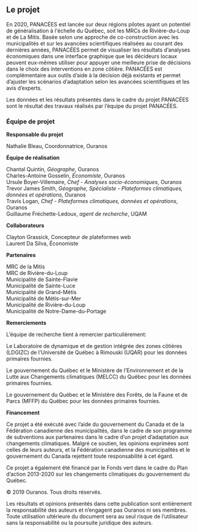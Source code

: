 
## Le projet

En 2020, PANACÉES est lancée sur deux régions pilotes ayant un potentiel de généralisation à l'échelle du Québec, soit
les MRCs de Rivière-du-Loup et de La Mitis. Basée selon une approche de co-construction avec les municipalités et sur
les avancées scientifiques réalisées au courant des dernières années, PANACÉES permet de visualiser les résultats
d’analyses économiques dans une interface graphique que les décideurs locaux peuvent eux-mêmes utiliser pour appuyer une
meilleure prise de décisions dans le choix des interventions en zone côtière. PANACÉES est complémentaire aux outils
d’aide à la décision déjà existants et permet d’ajuster les scénarios d’adaptation selon les avancées scientifiques et
les avis d’experts.

Les données et les résultats présentés dans le cadre du projet PANACÉES sont le résultat des travaux réalisés par l’équipe du projet PANACÉES.

### Équipe de projet

**Responsable du projet**

Nathalie Bleau, Coordonnatrice, Ouranos

**Équipe de réalisation**

Chantal Quintin, *Géographe*, Ouranos\
Charles-Antoine Gosselin, *Économiste*, Ouranos\
Ursule Boyer-Villemaire, *Chef - Analyses socio-économiques*, Ouranos\
Trevor James Smith, *Géographe, Spécialiste - Plateformes climatiques, données et opérations*, Ouranos\
Travis Logan, *Chef - Plateformes climatiques, données et opérations*, Ouranos\
Guillaume Fréchette-Ledoux, *agent de recherche*, UQAM

**Collaborateurs** 

Clayton Grassick, Concepteur de plateformes web\
Laurent Da Silva, Économiste

**Partenaires** 

MRC de la Mitis\
MRC de Rivière-du-Loup\
Municipalité de Sainte-Flavie\
Municipalité de Sainte-Luce\
Municipalité de Grand-Métis\
Municipalité de Métis-sur-Mer\
Municipalité de Rivière-du-Loup\
Municipalité de Notre-Dame-du-Portage

**Remerciements**

L’équipe de recherche tient à remercier particulièrement:

Le Laboratoire de dynamique et de gestion intégrée des zones côtières (LDGIZC) de l’Université de Québec à Rimouski (UQAR)
pour les données primaires fournies.
 
Le gouvernement du Québec et le Ministère de l’Environnement et de la Lutte aux Changements climatiques (MELCC) du Québec
pour les données primaires fournies.
 
Le gouvernement du Québec et le Ministère des Forêts, de la Faune et de Parcs (MFFP) du Québec
pour les données primaires fournies.
 

**Financement**

Ce projet a été exécuté avec l’aide du gouvernement du Canada et de la Fédération canadienne des municipalités, dans le
cadre de son programme de subventions aux partenaires dans le cadre d’un projet d’adaptation aux changements climatiques.
Malgré ce soutien, les opinions exprimées sont celles de leurs auteurs, et la Fédération canadienne des municipalités et
le gouvernement du Canada rejettent toute responsabilité à cet égard.

Ce projet a également été financé par le Fonds vert dans le cadre du Plan d’action 2013-2020 sur les changements climatiques
du gouvernement du Québec.

© 2019 Ouranos. Tous droits réservés.

Les résultats et opinions présentés dans cette publication sont entièrement la responsabilité des auteurs et n’engagent
pas Ouranos ni ses membres. Toute utilisation ultérieure du document sera au seul risque de l’utilisateur sans la
responsabilité ou la poursuite juridique des auteurs.
